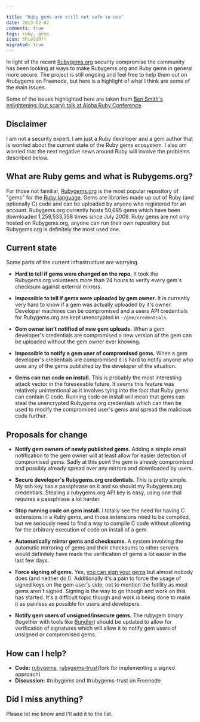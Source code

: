 ```yaml
---

title: "Ruby gems are still not safe to use"
date: 2013-02-02
comments: true
tags: ruby, gems
icon: ShieldOff
migrated: true
---
```


In light of the recent [Rubygems.org](http://rubygems.org) security compromise the community has been looking at ways to make Rubygems.org and Ruby gems in general more secure. The project is still ongoing and feel free to help them out on #rubygems on Freenode, but here is a highlight of what I think are some of the main issues.

Some of the issues highlighted here are taken from [Ben Smith's enlightening (but scary) talk at Aloha Ruby Conference](http://www.youtube.com/watch?v=z-5bO0Q1J9s).

## Disclaimer

I am not a security expert. I am just a Ruby developer and a gem author that is worried about the current state of the Ruby gems ecosystem. I also am worried that the next negative news around Ruby will involve the problems described below.

## What are Ruby gems and what is Rubygems.org?

For those not familiar, [Rubygems.org](http://rubygems.org) is the most popular repository of "gems" for the [Ruby language](http://rubylang.org). Gems are libraries made up out of Ruby (and optionally C) code and can be uploaded by anyone who registered for an account. Rubygems.org currently hosts 50,685 gems which have been downloaded 1,259,533,358 times since July 2009. Ruby gems are not only hosted on Rubygems.org, anyone can run their own repository but Rubygems.org is definitely the most used one.

## Current state

Some parts of the current infrastructure are worrying.

* **Hard to tell if gems were changed on the repo.** It took the Rubygems.org volunteers more than 24 hours to verify every gem's checksum against external mirrors.

* **Impossible to tell if gems were uploaded by gem owner.** It is currently very hard to know if a gem was actually uploaded by it's owner. Developer machines can be compromised and a users API credentials for Rubygems.org are kept unencrypted in `~/gem/credentials`.

* **Gem owner isn't notified of new gem uploads.** When a gem developer's credentials are compromised a new version of the gem can be uploaded without the gem owner ever knowing.

* **Impossible to notify a gem user of compromised gems.** When a gem developer's credentials are compromised it is hard to notify anyone who uses any of the gems published by the developer of the situation.

* **Gems can run code on install.** This is probably the most interesting attack vector in the foreseeable future. It seems this feature was relatively unintentional as it involves tying into the fact that Ruby gems can contain C code. Running code on install will mean that gems can steal the unencrypted Rubygems.org credentials which can then be used to modify the compromised user's gems and spread the malicious code further.

## Proposals for change

* **Notify gem owners of newly published gems.** Adding a simple email notification to the gem owner will at least allow for easier detection of compromised gems. Sadly at this point the gem is already compromised and possibly already spread over any mirrors and downloaded by users.

* **Secure developer's Rubygems.org credentials.** This is pretty simple. My ssh key has a passphrase on it and so should my Rubygems.org credentials. Stealing a rubygems.org API key is easy, using one that requires a passphrase a lot harder.

* **Stop running code on gem install.** I totally see the need for having C extensions in a Ruby gems, and those extensions need to be compiled, but we seriously need to find a way to compile C code without allowing for the arbitrary execution of code on install of a gem.

* **Automatically mirror gems and checksums.**  A system involving the automatic mirroring of gems and their checksums to other servers would definitely have made the verification of gems a lot easier in the last few days.

* **Force signing of gems.** Yes, [you can sign your gems](http://docs.rubygems.org/read/chapter/21) but almost nobody does (and neither do I). Additionally it's a pain to force the usage of signed keys on the gem user's side, not to mention the futility as most gems aren't signed. Signing is the way to go though and work on this has started. It's a difficult topic though and work is being done to make it as painless as possible for users and developers.

* **Notify gem users of unsigned/insecure gems.** The rubygem binary (together with tools like [Bundler](http://gembundler.com/)) should be updated to allow for verification of signatures which will allow it to notify gem users of unsigned or compromised gems.

## How can I help?

* **Code:** [rubygems](https://github.com/rubygems), [rubygems-trust](https://github.com/rubygems-trust)(fork for implementing a signed approach)
* **Discussion:** #rubygems and #rubygems-trust on Freenode

## Did I miss anything?

Please let me know and I'll add it to the list.
